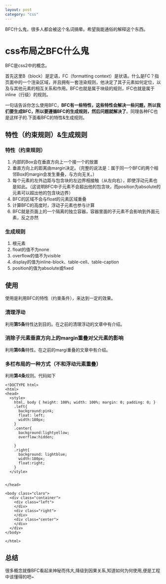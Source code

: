 ```yaml
---
layout: post
category: "css"
---
```


BFC什么鬼，很多人都会被这个名词搞晕。希望我能通俗的解释这个东西。

# css布局之BFC什么鬼

BFC是css2中的概念。

首先这里B（block）是定语，FC（formatting context）是状语。什么是FC？指页面中的一个渲染区域，并且拥有一套渲染规则，他决定了其子元素如何定位，以及与其他元素的相互关系和作用。BFC也就是属于块级的规则，IFC也就是属于inline（行级）的规则。

一句话告诉你怎么使用BFC，**BFC有一些特性，这些特性会解决一些问题，所以我们要生成BFC，所以要遵循BFC的生成规则，然后问题就解决了**。同理各种FC也是这样子的.下面看BFC的特性&生成规则。

## 特性（约束规则）&生成规则

### 特性（约束规则）

1. 内部的Box会在垂直方向上一个接一个的放置
2. 垂直方向上的距离由margin决定。（完整的说法是：属于同一个BFC的两个相邻Box的margin会发生重叠，与方向无关。）
3. 每个元素的左外边距与包含块的左边界相接触（从左向右），即使浮动元素也是如此。（这说明BFC中子元素不会超出他的包含块，而position为absolute的元素可以超出他的包含块边界）
4. BFC的区域不会与float的元素区域重叠
5. 计算BFC的高度时，浮动子元素也参与计算
6. BFC就是页面上的一个隔离的独立容器，容器里面的子元素不会影响到外面元素，反之亦然



### 生成规则

1. 根元素
2. float的值不为none
3. overflow的值不为visible
4. display的值为inline-block、table-cell、table-caption
5. position的值为absolute或fixed

## 使用

使用是利用BFC的特性（约束条件），来达到一定的效果。

### 清理浮动

利用**第5条**特性达到目的。在之前的清理浮动的文章中有介绍。

### 消除子元素垂直方向上的margin重叠对父元素的影响

利用**第6条**特性。在之前的margi重叠的文章中有介绍。

### 多栏布局的一种方式（不和浮动元素重叠）

利用**第4条**规则。代码如下

    <!DOCTYPE html>
    <html>  
    <head> 
      <style> 
        html, body { height: 100%; width: 100%; margin: 0; padding: 0; }
        .left{
          background:pink;
          float: left;
          width:180px;
        }
        .center{
          background:lightyellow;
          overflow:hidden;
          
        }
        .right{
          background: lightblue;
          width:180px;
          float:right;
        }
      </style> 
      
      
    </head> 
    
    <body class="claro"> 
      <div class="container">
        <div class="left">
        </div>
        <div class="right">
        </div>
        <div class="center">
        </div>
      </div>
    </body>
    
    </html>

## 总结

很多概念就像BFC看起来神秘而伟大,降级到因果关系,知道如何为何使用,便是工程中该懂得的吧~
